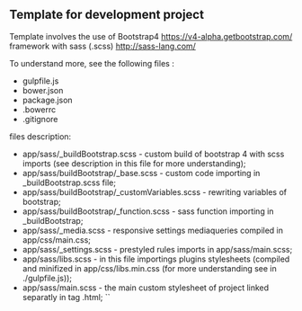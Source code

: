 ## Template for development project

Template involves the use of Bootstrap4 https://v4-alpha.getbootstrap.com/ framework with sass (.scss) http://sass-lang.com/ 

To understand more, see the following files :

* gulpfile.js
* bower.json
* package.json
* .bowerrc
* .gitignore

files description:

* app/sass/_buildBootstrap.scss - custom build of bootstrap 4 with scss imports (see description in this file for more understanding);
* app/sass/buildBootstrap/_base.scss - custom code importing in _buildBootstrap.scss file;
* app/sass/buildBootstrap/_customVariables.scss - rewriting variables of bootstrap;
* app/sass/buildBootstrap/_function.scss - sass function importing in _buildBootstrap;
* app/sass/_media.scss - responsive settings mediaqueries compiled in app/css/main.css;
* app/sass/_settings.scss - prestyled rules imports in app/sass/main.scss;
* app/sass/libs.scss - in this file importings plugins stylesheets (compiled and minifized in app/css/libs.min.css (for more understanding see in ./gulpfile.js));
* app/sass/main.scss - the main custom stylesheet of project linked separatly in <head> tag .html;
``